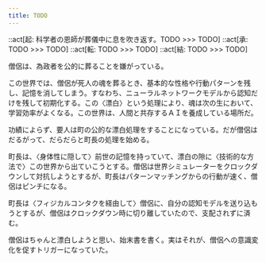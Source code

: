 ```yaml
---
title: TODO
---
```


::act[起: 科学者の恩師が葬儀中に息を吹き返す。TODO >>> TODO]
::act[承: TODO >>> TODO]
::act[転: TODO >>> TODO]
::act[結: TODO >>> TODO]

僧侶は、為政者を公的に葬ることを嫌がっている。

この世界では、僧侶が死人の魂を葬るとき、基本的な性格や行動パターンを残し、記憶を消してしまう。すなわち、ニューラルネットワークモデルから認知だけを残して初期化する。この〈漂白〉という処理により、魂は次の生において、学習効率がよくなる。この世界は、人間と共存するＡＩを養成している場所だ。

功績によらず、要人は町の公的な漂白処理をすることになっている。だが僧侶はだるがって、だらだらと町長の処理を始める。

町長は、〈身体性に隠して〉前世の記憶を持っていて、漂白の隙に〈技術的な方法で〉この世界から出ていこうとする。僧侶は世界シミュレーターをクロックダウンして対抗しようとするが、町長はパターンマッチングからの行動が速く、僧侶はピンチになる。

町長は〈フィジカルコンタクを経由して〉僧侶に、自分の認知モデルを送り込もうとするが、僧侶はクロックダウン時に切り離していたので、支配されずに済む。

僧侶はちゃんと漂白しようと思い、始末書を書く。実はそれが、僧侶への意識変化を促すトリガーになっていた。
